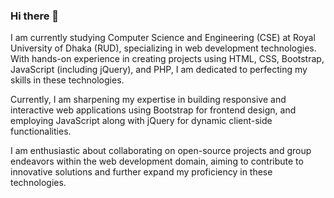 ### Hi there 👋

I am currently studying Computer Science and Engineering (CSE) at Royal University of Dhaka (RUD), specializing in web development technologies. With hands-on experience in creating  projects using HTML, CSS, Bootstrap, JavaScript (including jQuery), and PHP, I am dedicated to perfecting my skills in these technologies.

Currently, I am sharpening my expertise in building responsive and interactive web applications using Bootstrap for frontend design, and employing JavaScript along with jQuery for dynamic client-side functionalities.

I am enthusiastic about collaborating on open-source projects and group endeavors within the web development domain, aiming to contribute to innovative solutions and further expand my proficiency in these technologies.




